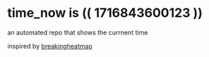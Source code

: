 # time_now is (( 1716843600123 ))

an automated repo that shows the currnent time

inspired by [breakingheatmap](https://github.com/breakingheatmap/breakingheatmap)